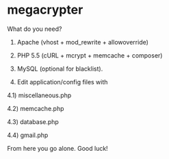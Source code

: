 megacrypter
===========

What do you need?


1) Apache (vhost + mod_rewrite + allowoverride)

2) PHP 5.5 (cURL + mcrypt + memcache + composer)

3) MySQL (optional for blacklist).

4) Edit application/config files with 

4.1) miscellaneous.php

4.2) memcache.php

4.3) database.php

4.4) gmail.php


From here you go alone. Good luck!
